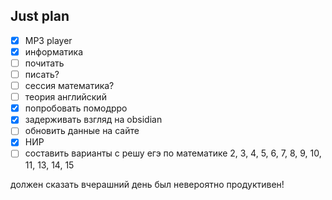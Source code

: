 ## Just plan
- [x] MP3 player
- [x] информатика
- [ ] почитать 
- [ ] писать?
- [ ] сессия математика?
- [ ] теория английский
- [x] попробовать помодрро
- [x] задерживать взгляд на obsidian
- [ ] обновить данные на сайте 
- [x] НИР
- [ ] составить варианты с решу егэ по математике
	2, 3, 4, 5, 6, 7, 8, 9, 10, 11, 13, 14, 15

должен сказать вчерашний день был невероятно продуктивен!
